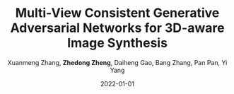 ---
title: "Multi-View Consistent Generative Adversarial Networks for 3D-aware Image Synthesis"
collection: publications
permalink: /publication/Multi2022
date: 2022-01-01
doi: 
venue: 'CVPR'
author: 'Xuanmeng Zhang,  <strong>Zhedong Zheng</strong>,  Daiheng Gao,  Bang Zhang,  Pan Pan,  Yi Yang'
citation: ' Xuanmeng Zhang,  Zhedong Zheng,  Daiheng Gao,  Bang Zhang,  Pan Pan,  Yi Yang, &quot;Multi-View Consistent Generative Adversarial Networks for 3D-aware Image Synthesis.&quot; CVPR, 2022.'
pub_year: '2022'
bib: >
    @inproceedings{zhang2022multiview,  
    author = "Zhang, Xuanmeng and Zheng, Zhedong and Gao, Daiheng and Zhang, Bang and Pan, Pan and Yang, Yi",  
    title = "Multi-View Consistent Generative Adversarial Networks for 3D-aware Image Synthesis",  
    booktitle = "CVPR",  
    year = "2022"
    }

---
